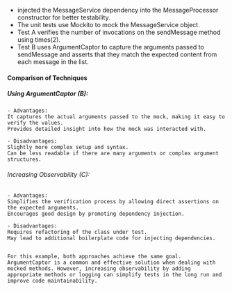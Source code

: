 - injected the MessageService dependency into the MessageProcessor constructor for better testability.
- The unit tests use Mockito to mock the MessageService object.
- Test A verifies the number of invocations on the sendMessage method using times(2).
- Test B uses ArgumentCaptor to capture the arguments passed to sendMessage and asserts that they match the expected content from each message in the list.

#### Comparison of Techniques
##### Using ArgumentCaptor (B):

    - Advantages:
    It captures the actual arguments passed to the mock, making it easy to verify the values.
    Provides detailed insight into how the mock was interacted with.

    - Disadvantages:
    Slightly more complex setup and syntax.
    Can be less readable if there are many arguments or complex argument structures.

###### Increasing Observability (C):

    - Advantages:
    Simplifies the verification process by allowing direct assertions on the expected arguments.
    Encourages good design by promoting dependency injection.

    - Disadvantages:
    Requires refactoring of the class under test.
    May lead to additional boilerplate code for injecting dependencies.


    For this example, both approaches achieve the same goal. ArgumentCaptor is a common and effective solution when dealing with mocked methods. However, increasing observability by adding appropriate methods or logging can simplify tests in the long run and improve code maintainability.